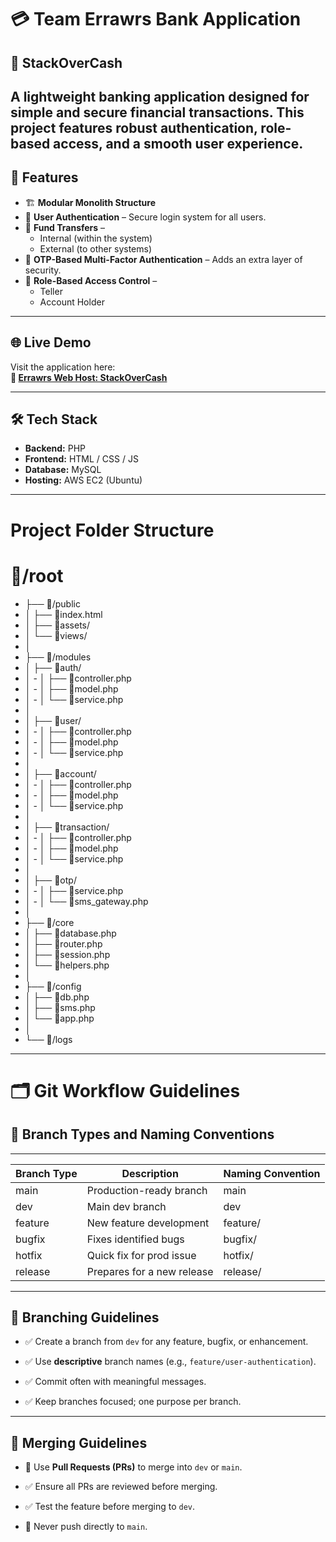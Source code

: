 # 💳 Team Errawrs Bank Application  
## 🏦 StackOverCash

A lightweight banking application designed for simple and secure financial transactions. This project features robust authentication, role-based access, and a smooth user experience.
---

## 🚀 Features
- 🏗️ **Modular Monolith Structure**
- 🔐 **User Authentication** – Secure login system for all users.  
- 🔁 **Fund Transfers** –  
  - Internal (within the system)  
  - External (to other systems)  
- 🔑 **OTP-Based Multi-Factor Authentication** – Adds an extra layer of security.  
- 👥 **Role-Based Access Control** –  
  - Teller  
  - Account Holder

---
## 🌐 Live Demo

Visit the application here:  
**🔗 [Errawrs Web Host: StackOverCash](https://www.stackovercash.site/)**

---

## 🛠️ Tech Stack

- **Backend:** PHP
- **Frontend:** HTML / CSS / JS  
- **Database:** MySQL
- **Hosting:** AWS EC2 (Ubuntu)  

---
# Project Folder Structure

# 📂/root
- ├── 📂/public              <!-- Public files (entry point) -->
- │   ├── 📄index.html       <!-- Main router or front controller -->
- │   ├── 📂assets/          <!-- CSS, JS, images -->
- │   └── 📂views/           <!-- HTML templates -->
- │
- ├── 📂/modules             <!-- Modular structure -->
- │   ├── 📂auth/            <!-- Login, register, OTP -->
- │   - │   ├── 📄controller.php
- │   - │   ├── 📄model.php
- │   - │   └── 📄service.php
- │
- │   ├── 📂user/            <!-- User management -->
- │   - │   ├── 📄controller.php
- │   - │   ├── 📄model.php
- │   - │   └── 📄service.php
- │
- │   ├── 📂account/         <!-- Bank accounts -->
- │   - │   ├── 📄controller.php
- │   - │   ├── 📄model.php
- │   - │   └── 📄service.php
- │
- │   ├── 📂transaction/     <!-- Fund transfers, history -->
- │   - │   ├── 📄controller.php
- │   - │   ├── 📄model.php
- │   - │   └── 📄service.php
- │
- │   ├── 📂otp/             <!-- OTP generation & validation -->
- │   - │   ├── 📄service.php
- │   - │   └── 📄sms_gateway.php
- │
- ├── 📂/core                <!-- Core system (reusable code) -->
- │   ├── 📄database.php     <!-- DB connection -->
- │   ├── 📄router.php       <!-- Simple routing logic -->
- │   ├── 📄session.php      <!-- Session/token logic -->
- │   └── 📄helpers.php      <!-- Utility functions -->
- │
- ├── 📂/config              <!-- Configuration files -->
- │   ├── 📄db.php
- │   ├── 📄sms.php
- │   └── 📄app.php
- │
- └── 📂/logs                <!-- Application logs -->

---
# 🗂️ Git Workflow Guidelines

## 🌿 Branch Types and Naming Conventions
--- 
| Branch Type | Description               | Naming Convention           |
|-------------|---------------------------|-----------------------------|
| main        | Production-ready branch   | main                        |
| dev         | Main dev branch           | dev                         |
| feature     | New feature development   | feature/<feature-name>      |
| bugfix      | Fixes identified bugs     | bugfix/<issue-description>  |
| hotfix      | Quick fix for prod issue  | hotfix/<issue>              |
| release     | Prepares for a new release| release/<version>           |
        
---

## 🔧 Branching Guidelines

- ✅ Create a branch from `dev` for any feature, bugfix, or enhancement.

- ✅ Use **descriptive** branch names (e.g., `feature/user-authentication`).

- ✅ Commit often with meaningful messages.

- ✅ Keep branches focused; one purpose per branch.

---

## 🔀 Merging Guidelines

- 🔁 Use **Pull Requests (PRs)** to merge into `dev` or `main`.

- ✅ Ensure all PRs are reviewed before merging.

- ✅ Test the feature before merging to `dev`.

- 🚫 Never push directly to `main`.
